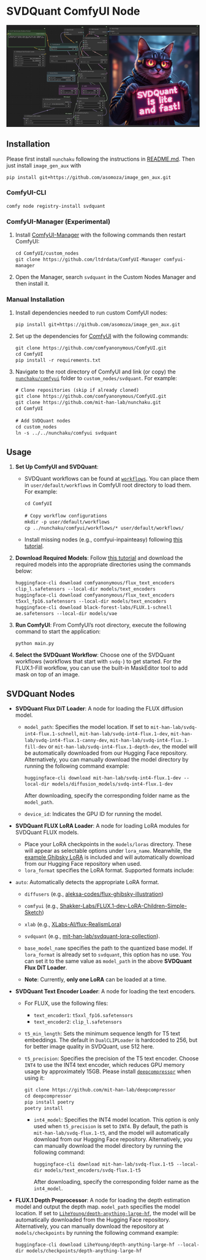 # SVDQuant ComfyUI Node

![comfyui](../assets/comfyui.jpg)
## Installation

Please first install `nunchaku` following the instructions in [README.md](https://github.com/mit-han-lab/nunchaku?tab=readme-ov-file#installation). Then just install `image_gen_aux` with 

```shell
pip install git+https://github.com/asomoza/image_gen_aux.git
```

### ComfyUI-CLI

```shell
comfy node registry-install svdquant
```

### ComfyUI-Manager (Experimental)

1. Install [ComfyUI-Manager](https://github.com/ltdrdata/ComfyUI-Manager) with the following commands then restart ComfyUI:

   ```shell
   cd ComfyUI/custom_nodes
   git clone https://github.com/ltdrdata/ComfyUI-Manager comfyui-manager
   ```

2. Open the Manager, search `svdquant` in the Custom Nodes Manager and then install it.


### Manual Installation
1. Install dependencies needed to run custom ComfyUI nodes:

   ```shell
   pip install git+https://github.com/asomoza/image_gen_aux.git
   ```
2. Set up the dependencies for [ComfyUI](https://github.com/comfyanonymous/ComfyUI/tree/master) with the following commands:

   ```shell
   git clone https://github.com/comfyanonymous/ComfyUI.git
   cd ComfyUI
   pip install -r requirements.txt
   ```

3. Navigate to the root directory of ComfyUI and link (or copy) the [`nunchaku/comfyui`](./) folder to `custom_nodes/svdquant`. For example:

   ```shell
   # Clone repositories (skip if already cloned)
   git clone https://github.com/comfyanonymous/ComfyUI.git
   git clone https://github.com/mit-han-lab/nunchaku.git
   cd ComfyUI
   
   # Add SVDQuant nodes
   cd custom_nodes
   ln -s ../../nunchaku/comfyui svdquant
   ```

## Usage

1. **Set Up ComfyUI and SVDQuant**:

     * SVDQuant workflows can be found at [`workflows`](./workflows). You can place them in `user/default/workflows` in ComfyUI root directory to load them. For example:

       ```shell
       cd ComfyUI
       
       # Copy workflow configurations
       mkdir -p user/default/workflows
       cp ../nunchaku/comfyui/workflows/* user/default/workflows/
       ```

     * Install missing nodes (e.g., comfyui-inpainteasy) following [this tutorial](https://github.com/ltdrdata/ComfyUI-Manager?tab=readme-ov-file#support-of-missing-nodes-installation).



2. **Download Required Models**: Follow [this tutorial](https://comfyanonymous.github.io/ComfyUI_examples/flux/) and download the required models into the appropriate directories using the commands below:

   ```shell
   huggingface-cli download comfyanonymous/flux_text_encoders clip_l.safetensors --local-dir models/text_encoders
   huggingface-cli download comfyanonymous/flux_text_encoders t5xxl_fp16.safetensors --local-dir models/text_encoders
   huggingface-cli download black-forest-labs/FLUX.1-schnell ae.safetensors --local-dir models/vae
   ```

3. **Run ComfyUI**: From ComfyUI’s root directory, execute the following command to start the application:

   ```shell
   python main.py
   ```

4. **Select the SVDQuant Workflow**: Choose one of the SVDQuant workflows (workflows that start with `svdq-`) to get started. For the FLUX.1-Fill workflow, you can use the built-in MaskEditor tool to add mask on top of an image.

## SVDQuant Nodes

* **SVDQuant Flux DiT Loader**: A node for loading the FLUX diffusion model. 

  * `model_path`: Specifies the model location. If set to `mit-han-lab/svdq-int4-flux.1-schnell`, `mit-han-lab/svdq-int4-flux.1-dev`, `mit-han-lab/svdq-int4-flux.1-canny-dev`, `mit-han-lab/svdq-int4-flux.1-fill-dev` or `mit-han-lab/svdq-int4-flux.1-depth-dev`, the model will be automatically downloaded from our Hugging Face repository. Alternatively, you can manually download the model directory by running the following command example:

    ```shell
    huggingface-cli download mit-han-lab/svdq-int4-flux.1-dev --local-dir models/diffusion_models/svdq-int4-flux.1-dev
    ```

     After downloading, specify the corresponding folder name as the `model_path`.

  * `device_id`: Indicates the GPU ID for running the model.

* **SVDQuant FLUX LoRA Loader**: A node for loading LoRA modules for SVDQuant FLUX models.

  * Place your LoRA checkpoints in the `models/loras` directory. These will appear as selectable options under `lora_name`. Meanwhile, the [example Ghibsky LoRA](https://huggingface.co/aleksa-codes/flux-ghibsky-illustration) is included and will automatically download from our Hugging Face repository when used.
  * `lora_format` specifies the LoRA format. Supported formats include:
* `auto`: Automatically detects the appropriate LoRA format.
    * `diffusers` (e.g., [aleksa-codes/flux-ghibsky-illustration](https://huggingface.co/aleksa-codes/flux-ghibsky-illustration))
    * `comfyui` (e.g., [Shakker-Labs/FLUX.1-dev-LoRA-Children-Simple-Sketch](https://huggingface.co/Shakker-Labs/FLUX.1-dev-LoRA-Children-Simple-Sketch))
    * `xlab` (e.g., [XLabs-AI/flux-RealismLora](https://huggingface.co/XLabs-AI/flux-RealismLora))
    * `svdquant` (e.g., [mit-han-lab/svdquant-lora-collection](https://huggingface.co/mit-han-lab/svdquant-lora-collection)).

  * `base_model_name` specifies the path to the quantized base model. If `lora_format` is already set to `svdquant`, this option has no use. You can set it to the same value as `model_path` in the above **SVDQuant Flux DiT Loader**.
  * **Note**: Currently, **only one LoRA** can be loaded at a time.

* **SVDQuant Text Encoder Loader**: A node for loading the text encoders.

  * For FLUX, use the following files:

    - `text_encoder1`: `t5xxl_fp16.safetensors`
    - `text_encoder2`: `clip_l.safetensors`

  * `t5_min_length`: Sets the minimum sequence length for T5 text embeddings. The default in `DualCLIPLoader` is hardcoded to 256, but for better image quality in SVDQuant, use 512 here.

  * `t5_precision`: Specifies the precision of the T5 text encoder. Choose `INT4` to use the INT4 text encoder, which reduces GPU memory usage by approximately 15GB. Please install [`deepcompressor`](https://github.com/mit-han-lab/deepcompressor) when using it:

    ```shell
    git clone https://github.com/mit-han-lab/deepcompressor
    cd deepcompressor
    pip install poetry
    poetry install
    ```
  
  
    * `int4_model`: Specifies the INT4 model location. This option is only used when `t5_precision` is set to `INT4`. By default, the path is `mit-han-lab/svdq-flux.1-t5`, and the model will automatically download from our Hugging Face repository. Alternatively, you can manually download the model directory by running the following command:
  
      ```shell
      huggingface-cli download mit-han-lab/svdq-flux.1-t5 --local-dir models/text_encoders/svdq-flux.1-t5
      ```
  
       After downloading, specify the corresponding folder name as the `int4_model`.
  


* **FLUX.1 Depth Preprocessor**: A node for loading the depth estimation model and output the depth map. `model_path` specifies the model location. If set to [`LiheYoung/depth-anything-large-hf`](https://huggingface.co/LiheYoung/depth-anything-large-hf), the model will be automatically downloaded from the Hugging Face repository. Alternatively, you can manually download the repository at `models/checkpoints` by running the following command example:

  ```shell
  huggingface-cli download LiheYoung/depth-anything-large-hf --local-dir models/checkpoints/depth-anything-large-hf
  ```

  

